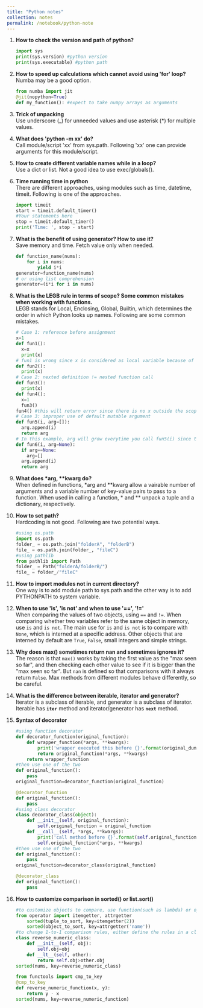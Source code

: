 ```yaml
---
title: "Python notes"
collection: notes
permalink: /notebook/python-note
---
```

1. <b>How to check the version and path of python?</b><br/>
    ~~~ python
    import sys
    print(sys.version) #python version
    print(sys.executable) #python path
    ~~~

2. <b>How to speed up calculations which cannot avoid using 'for' loop?</b><br/>
    Numba may be a good option. 
    ~~~ python
    from numba import jit
    @jit(nopython=True)
    def my_function(): #expect to take numpy arrays as arguments
    ~~~

3. <b>Trick of unpacking</b><br/>
    Use underscore (\_) for unneeded values and use asterisk (\*) for multiple values.

4. <b>What does 'python -m xx' do?</b><br/>
    Call module/script 'xx' from sys.path. Following 'xx' one can provide arguments for this module/script.

5. <b>How to create different variable names while in a loop?</b><br/>
    Use a dict or list. Not a good idea to use exec/globals().
  
6. <b>Time running time in python</b><br/>
    There are different approaches, using modules such as time, datetime, timeit. Following is one of the approaches.
    ~~~ python
    import timeit
    start = timeit.default_timer()
    #Your statements here
    stop = timeit.default_timer()
    print('Time: ', stop - start)
    ~~~

7. <b>What is the benefit of using generator? How to use it?</b><br/>
Save memory and time. Fetch value only when needed.
    ~~~ python
    def function_name(nums):
        for i in nums:
            yield i*i
    generator=function_name(nums)
    # or using list comprehension
    generator=(i*i for i in nums)
    ~~~

8. <b>What is the LEGB rule in terms of scope? Some common mistakes when working with functions.</b><br/>
    LEGB stands for Local, Enclosing, Global, Builtin, which determines the order in which Python looks up names. Following are some common mistakes.
    ~~~ python
    # Case 1: reference before assignment
    x=1
    def fun1():
      x=x
      print(x)
    # fun1 is wrong since x is considered as local variable because of assignment statement. fun2 works.
    def fun2():
      print(x)
    # Case 2: nexted definition != nested function call
    def fun3():
      print(x)
    def fun4():
      x=1
      fun3()
    fun4() #this will return error since there is no x outside the scope of def fun3()
    # Case 3: improper use of default mutable argument
    def fun5(i, arg=[]):
      arg.append(i)
      return arg
    # In this example, arg will grow everytime you call fun5(i) since the defalut argument is only defined when the    function is defined and it is mutable. Following is the correct way.
    def fun6(i, arg=None):
      if arg==None:
        arg=[]
      arg.append(i)
      return arg
    ~~~

9. <b>What does *arg, **kwarg do?</b><br/>
    When defined in functions, *arg and **kwarg allow a vairable number of arguments and a variable number of key-value pairs to pass to a function. When used in calling a function, * and ** unpack a tuple and a dictionary, respectively.

10. <b>How to set path?</b><br/>
    Hardcoding is not good. Following are two potential ways.
    ~~~ python
    #using os.path
    import os.path
    folder_ = os.path.join("folderA", "folderB")
    file_ = os.path.join(folder_, "fileC")
    #using pathlib
    from pathlib import Path
    folder_ = Path("folderA/folderB/")
    file_ = folder_/"fileC"
    ~~~

11. <b>How to import modules not in current directory?</b><br/>
    One way is to add module path to sys.path and the other way is to add PYTHONPATH to system variable.

12. <b>When to use 'is', 'is not' and when to use '==', '!='</b><br/>
    When comparing the values of two objects, using <code>==</code> and <code>!=</code>. When comparing whether two variables refer to the same object in memory, use <code>is</code> and <code>is not</code>. The main use for <code>is</code> and <code>is not</code> is to compare with <code>None</code>, which is interned at a specific address. Other objects that are interned by default are <code>True</code>, <code>False</code>, small integers and simple strings.

13. <b>Why does max() sometimes return nan and sometimes ignores it?</b><br/>
    The reason is that <code>max()</code> works by taking the first value as the "max seen so far", and then checking each other value to see if it is bigger than the "max seen so far". But <code>nan</code> is defined so that comparisons with it always return <code>False</code>. Max methods from different modules behave differently, so be careful.

14. <b>What is the difference between iterable, iterator and generator?</b><br/>
    Iterator is a subclass of iterable, and generator is a subclass of iterator. Iterable has <code>__iter__</code> method and iterator/generator has <code>__next__</code> method.

15. <b>Syntax of decorator</b><br/>
    ~~~ python
    #using function decorator
    def decorator_function(original_function):
        def wrapper_function(*args, **kwargs):
            print('wrapper executed this before {}'.format(original_dunction.__name__))
            return original_function(*args, **kwargs)
        return wrapper_function
    #then use one of the two
    def original_function():
        pass
    original_function=decorator_function(original_function)

    @decorator_function
    def original_function():
        pass
    #using class decorator
    class decorator_class(object):
        def __init__(self, original_function):
            self.original_function = original_function
        def __call__(self, *args, **kwargs):
            print('call method before {}'.format(self.original_function.__name__))
            self.original_function(*args, **kwargs)
    #then use one of the two
    def original_function():
        pass
    original_function=decorator_class(original_function)

    @decorator_class
    def original_function():
        pass
    ~~~

16. <b>How to customize comparison in sorted() or list.sort()</b><br/>
    ~~~ python
    #to customize objects to compare, use function(such as lambda) or operator module (examples below)
    from operator import itemgetter, attrgetter
        sorted(tuple_to_sort, key=itemgetter(2))
        sorted(object_to_sort, key=attrgetter('name'))
    #to change 1-to-1 comparison rules, either define the rules in a class (either define a class by building from scratch or decorating a function).
    class reverse_numeric_class:
        def __init__(self, obj):
            self.obj=obj
        def __lt__(self, other):
            return self.obj>other.obj
    sorted(nums, key=reverse_numeric_class)
    
    from functools import cmp_to_key
    @cmp_to_key
    def reverse_numeric_function(x, y):
        return y - x
    sorted(nums, key=reverse_numeric_function)
    ~~~
